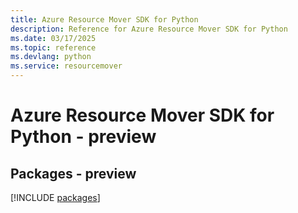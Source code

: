 ```yaml
---
title: Azure Resource Mover SDK for Python
description: Reference for Azure Resource Mover SDK for Python
ms.date: 03/17/2025
ms.topic: reference
ms.devlang: python
ms.service: resourcemover
---
```

# Azure Resource Mover SDK for Python - preview
## Packages - preview
[!INCLUDE [packages](resource-mover-index.md)]